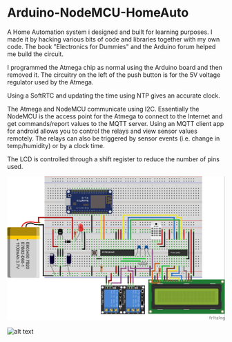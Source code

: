 # Arduino-NodeMCU-HomeAuto
A Home Automation system i designed and built for learning purposes.
I made it by hacking various bits of code and libraries together with my own code. 
The book "Electronics for Dummies" and the Arduino forum helped me build the circuit.

I programmed the Atmega chip as normal using the Arduino board and then removed it.
The circuitry on the left of the push button is for the 5V voltage regulator used 
by the Atmega. 

Using a SoftRTC and updating the time using NTP gives an accurate clock. 

The Atmega and NodeMCU communicate using I2C. Essentially the NodeMCU is 
the access point for the Atmega to connect to the Internet and get commands/report values to the MQTT server.
Using an MQTT client app for android allows you to control the relays and view sensor values remotely.
The relays can also be triggered by sensor events (i.e. change in temp/humidity) or by a clock time.

The LCD is controlled through a shift register to reduce the number of pins used.



![alt text](https://github.com/BobbyLeonard/Arduino-Espressif-HomeAuto/raw/master/Atmega%26NodeMCU.jpg)



![alt text](https://github.com/BobbyLeonard/Arduino-NodeMCU-HomeAuto/raw/master/InConstruction.jpg)
